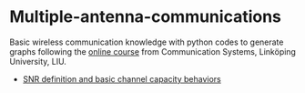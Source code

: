 # Multiple-antenna-communications
Basic wireless communication knowledge with python codes to generate graphs following the [online course](https://www.youtube.com/playlist?list=PLTv48TzNRhaKz0C-dCAwimXSypV_5UTxg) from Communication Systems, Linköping University, LIU.
- [SNR definition and basic channel capacity behaviors](00_SNR.ipynb)

